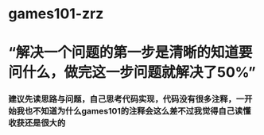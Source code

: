 # games101-zrz

# “解决一个问题的第一步是清晰的知道要问什么，做完这一步问题就解决了50%”

### 建议先读思路与问题，自己思考代码实现，代码没有很多注释，一开始我也不知道为什么games101的注释会这么差不过我觉得自己读懂收获还是很大的
